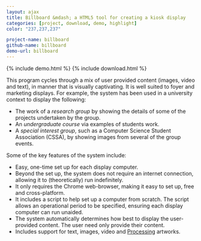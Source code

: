 ```yaml
---
layout: ajax
title: Billboard &mdash; a HTML5 tool for creating a kiosk display
categories: [project, download, demo, highlight]
color: "237,237,237"

project-name: billboard
github-name: billboard
demo-url: billboard
---
```


{% include demo.html %}
{% include download.html %}

This program cycles through a mix of user provided content (images, video and text), in
manner that is visually captivating. It is well suited to foyer and marketing
displays. For example, the system has been used in a university context to display the following:

*	The work of a *research group* by showing the details of some of the projects undertaken by the group.
*	An *undergraduate course* via examples of students work.
*	A *special interest group*, such as a Computer Science Student Association (CSSA), by showing images from several of the group events.

Some of the key features of the system include:

*	Easy, one-time set up for each display computer.
*	Beyond the set up, the system does not require an internet connection, allowing it to (theoretically) run indefinitely.
*	It only requires the Chrome web-browser, making it easy to set up, free and cross-platform.
*	It includes a script to help set up a computer from scratch. The script allows an operational period to be specified, ensuring each display computer can run unaided.
*	The system automatically determines how best to display the user-provided content. The user need only provide their content.
*	Includes support for text, images, video and [Processing](www.processing.org) artworks.

